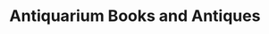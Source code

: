---
title: "Antiquarium Books and Antiques"
url: /ashland/antiquarium-books-and-antiques/
shop: books
---